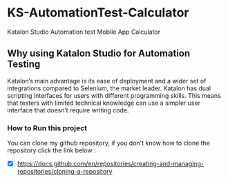 # KS-AutomationTest-Calculator
Katalon Studio Automation test Mobile App Calculator

## Why using Katalon Studio for Automation Testing
Katalon’s main advantage is its ease of deployment and a wider set of integrations compared to Selenium, the market leader. Katalon has dual scripting interfaces for users with different programming skills. This means that testers with limited technical knowledge can use a simpler user interface that doesn’t require writing code.

### How to Run this project
You can clone my github repository, if you don't know how to clone the repository click the link below :
- [x] https://docs.github.com/en/repositories/creating-and-managing-repositories/cloning-a-repository

